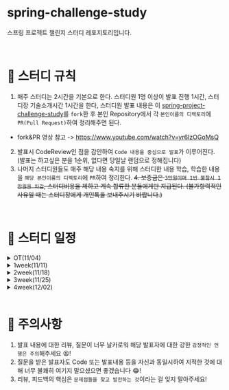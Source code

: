 # spring-challenge-study

스프링 프로젝트 챌린지 스터디 레포지토리입니다.

<br>

# 📢 스터디 규칙

1. 매주 스터디는 2시간을 기본으로 한다. 스터디원 1명 이상이 발표 진행 1시간, 스터디장 기술소개시간 1시간을 한다, 스터디원 발표 내용은 이 [spring-project-challenge-study](https://github.com/mooh2jj/spring-project-challenge-study)를 `fork`한 후 본인 Repository에서 각 `본인이름의 디렉토리`에 `PR(Pull Request)`하여 정리해주면 된다.

- fork&PR 영상 참고 -> https://www.youtube.com/watch?v=yr6IzOGoMsQ

2. 발표시 CodeReview인 점을 감안하여 `Code 내용을 중심으로 발표`가 이루어진다. (발표는 하고싶은 분을 1순위, 없다면 당일날 랜덤으로 정해집니다)
3. 나머지 스터디원들도 매주 해당 내용 숙지를 위해 스터디한 내용 학습, 학습한 내용을 `해당 본인이름의 디렉토리`에 `PR`하여 정리한다.
   ~~4. 보증금은 `3만원이며 1번 불참시 1만원을 차감`, 스터디비용을 제하고 계속 합류한 분들에게만 지급된다. (불가항력적인 사유일 때는 스터디장에게 개인톡을 보내주시기 바랍니다.)~~

<br>

# 📅 스터디 일정

<details>
<summary>OT(11/04)</summary>
<div markdown="1">

- 자기소개 시간
- 스터디 취지, 방향, 구성 방식 설명
- 과제

```
1) 사용 툴 설치및 이해하기
 * IntelliJ(얼티메이트 버전 추천-플러그인 사용 가능)
 * MySQL8.0, DB 접속 HediSQL or workbench
 * e2e 테스트용 postman
 * git/github git bash 설치

2) 해당 레포지토리 fork & PR 해보기

3) ERD_Cloud 프로그램으로 Entity 설계 ex. Board, Comment (최소 N:1연관과계 컬렉션 엔티티 도 같이 설계해야함!)

5) SpringBoot, JPA, Mysql 사용, DB ERD 설계한 엔티티로 CRUD REST API 구현하기 ex.
* 등록
* 조회/상세조회
* 수정
* 삭제
```

- 환경셋팅 : https://www.notion.so/bb4d80cb1a094696b8ff27f4cd52bb00
- 기존자바정리 : https://www.notion.so/01f2f7d8a1d8453c84acdf47baca5d9e?pvs=4
 
</div>
</details>

<details>
<summary>1week(11/11)</summary>
<div markdown="1">

- 1달간 진행할 스프리부트 도식도 설명(판서)
- 자바 Collections 구조 실습 -> Enum, RequestDto 내 파라미터 설명
- DB Table 과 JPA 엔티티 와의 매핑 도식도 => ERD
- JPA 엔티티 중 1:N 연관관계의 Collection 필드 조회오기 실습 -> @OneToMany , Dto 매핑

미션
```
1) ERD cloud 프로그램을 통해 ERD 추가하기 => User, Category
2) 단톡방에 올린 React 화면단을 보고 REST API 명세서 만들기 
3) @OneToMany 실습 복습
4) Dto 매핑을 잘해야되는 이유 -> Hint) N+1, lazy loading
5) N+1 을 해결하는 방식에 fetch join 외 다른방법 서치하기
```

- 노션정리 : https://www.notion.so/1week-66748cc6137b4d3f891107190fbdd691?pvs=4
 
</div>
</details>

</details>

<details>
<summary>2week(11/18)</summary>
<div markdown="1">

- ERD 설계를 위한 DB 내용 파악
   - index -> pk, unique, fk -> 비식별관계 vs 식별관계
   - 관계차수 1:N, N:N 처리 -> 중간 매핑 테이블(or 브릿지)
   - IE 표기법 읽는 법
   - null 처리 DB에도 이해 -> ex. count(*) vs count(col)
- ERD_cloud 프로그램을 통해 직접 설계 -> JPA 엔티티 설계 -> 실제 DB DDL 구현
- Transation ACID 특성 -> @Transational 의미
- DB Lock 처리 설명

미션
```
1) 1week 미션 계속 진행 -> Querydsl 로 진행
2) categories를 기반으로 board list 조회 api -> /api/category/{categoryId}/board/list 만들기
```
- querydsl 설정법 : https://velog.io/@mooh2jj/QueryDSL을-사용하는-이유
- 노션정리 : https://www.notion.so/2week-1fbb850f31ee41358eac81c79241d9fb?pvs=4
 
</div>
</details>

<details>
<summary>3week(11/25)</summary>
<div markdown="1">

- JPA 5가지 포인트 정리
- DB, SQL 활용 -> 중복 확인, 월별 카운트 집계
  - page =~= offset
  - size =~= limit
- 페이징 -> @PageableDefault [page, size] -> Pageable 객체 & Page<T> 객체 
- search 필터 -> RequestDto -> Querydsl JPAQueryFactory 내 where 조건절에 삽입
- Collecations 필드 fetch join 사용시 오류사항
  - MultipleBagFetchException
  - firstResult/maxResults specified with collection fetch; applying in memory


미션
```
1) Collections 필드 오류사항 경험하기 fetch join 걸면? 그런다음 Paging이 된 상태면?
2) tags를 기반으로 board list 조회 api -> /api/category/{tagId}/board/list 만들기
```

- 노션정리 : https://www.notion.so/3week-0bbe51fbaa4b49e98b93da28385a6557?pvs=4
 
</div>
</details>

<details>
<summary>4week(12/02)</summary>
<div markdown="1">

* 웹개발 인증처리 기술(세션, 쿠키, 토큰)
* 토큰: jwt 기술 이해, Spring Security 적용
* Spring Security config 소스 이해
* Spring Securiy + jwt 로 인증/인가 코드 구현
 

* 과제 
```
Spring Securiy + jwt 로 인증/인가 소스 본인 프로젝트 에 적용하기
```
- 노션정리 - https://www.notion.so/7week-Secuirty-JWT-31742d1b28f84f05a62f3a6a6e840533?pvs=4

<br>

</div>
</details>

<br>

# 🎃 주의사항

1. 발표 내용에 대한 리뷰, 질문이 너무 날카로워 해당 발표자에 대한 강한 `감정적인 언행은 주의`해주세요 😫!
2. 질문을 받은 발표자도 Code 또는 발표내용 등을 자신과 동일시하여 지적한 것에 대해 너무 불쾌히 여기지 말으셨으면 좋겠습니다 😂!
3. 리뷰, 피드백의 핵심은 `문제점들을 찾고 발전하는 것`이라는 걸 잊지 말아주세요!
